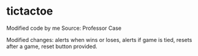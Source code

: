 # tictactoe
Modified code by me Source: Professor Case

Modified changes:
alerts when wins or loses,
alerts if game is tied,
resets after a game,
reset button provided.

